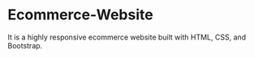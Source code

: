 # Ecommerce-Website
It is a highly responsive ecommerce website built with HTML, CSS, and Bootstrap.
